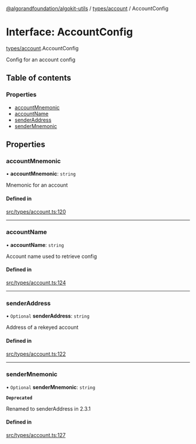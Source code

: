 [@algorandfoundation/algokit-utils](../README.md) / [types/account](../modules/types_account.md) / AccountConfig

# Interface: AccountConfig

[types/account](../modules/types_account.md).AccountConfig

Config for an account config

## Table of contents

### Properties

- [accountMnemonic](types_account.AccountConfig.md#accountmnemonic)
- [accountName](types_account.AccountConfig.md#accountname)
- [senderAddress](types_account.AccountConfig.md#senderaddress)
- [senderMnemonic](types_account.AccountConfig.md#sendermnemonic)

## Properties

### accountMnemonic

• **accountMnemonic**: `string`

Mnemonic for an account

#### Defined in

[src/types/account.ts:120](https://github.com/joe-p/algokit-utils-ts/blob/main/src/types/account.ts#L120)

___

### accountName

• **accountName**: `string`

Account name used to retrieve config

#### Defined in

[src/types/account.ts:124](https://github.com/joe-p/algokit-utils-ts/blob/main/src/types/account.ts#L124)

___

### senderAddress

• `Optional` **senderAddress**: `string`

Address of a rekeyed account

#### Defined in

[src/types/account.ts:122](https://github.com/joe-p/algokit-utils-ts/blob/main/src/types/account.ts#L122)

___

### senderMnemonic

• `Optional` **senderMnemonic**: `string`

**`Deprecated`**

Renamed to senderAddress in 2.3.1

#### Defined in

[src/types/account.ts:127](https://github.com/joe-p/algokit-utils-ts/blob/main/src/types/account.ts#L127)
